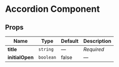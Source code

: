 # Accordion Component

## Props

| Name | Type | Default | Description |
|------|------|---------|-------------|
| **title** | `string` | — | _Required_ |
| **initialOpen** | `boolean` | false | — |
